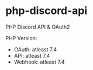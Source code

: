 # php-discord-api
PHP Discord API & OAuth2

PHP Version:
* OAuth: atleast 7.4
* API: atleast 7.4
* Webhook: atleast 7.4
